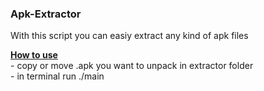### Apk-Extractor <br>
With this script you can easiy extract any kind of apk files
<p>
  <b><u>How to use</u></b> <br>
- copy or move .apk you want to unpack in extractor folder <br>
- in terminal run ./main 
